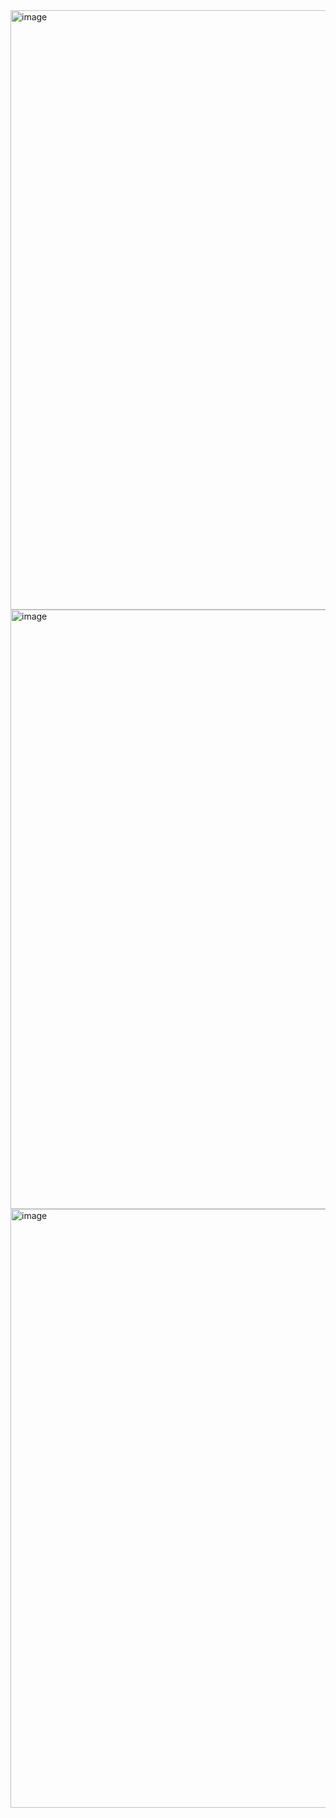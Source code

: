 <img width="959" alt="image" src="https://github.com/user-attachments/assets/af280d41-c3ee-4a9d-a482-2b594f977457" />
<img width="959" alt="image" src="https://github.com/user-attachments/assets/59cd38e4-83ee-40c5-b010-b30b9d8614b3" />
<img width="958" alt="image" src="https://github.com/user-attachments/assets/8bf50c2f-4b2d-4009-80dd-c87c66f97b50" />


